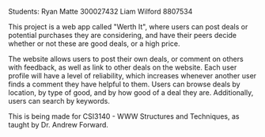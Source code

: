 Students:
Ryan Matte  300027432
Liam Wilford  8807534


This project is a web app called "Werth It", where users can post deals or potential purchases they are considering, and have their peers decide whether or not these are good deals, or a high price.

The website allows users to post their own deals, or comment on others with feedback, as well as link to other deals on the website. Each user profile will have a level of reliability, which increases whenever another user finds a comment they have helpful to them. Users can browse deals by location, by type of good, and by how good of a deal they are. Additionally, users can search by keywords.

This is being made for CSI3140 - WWW Structures and Techniques, as taught by Dr. Andrew Forward.
